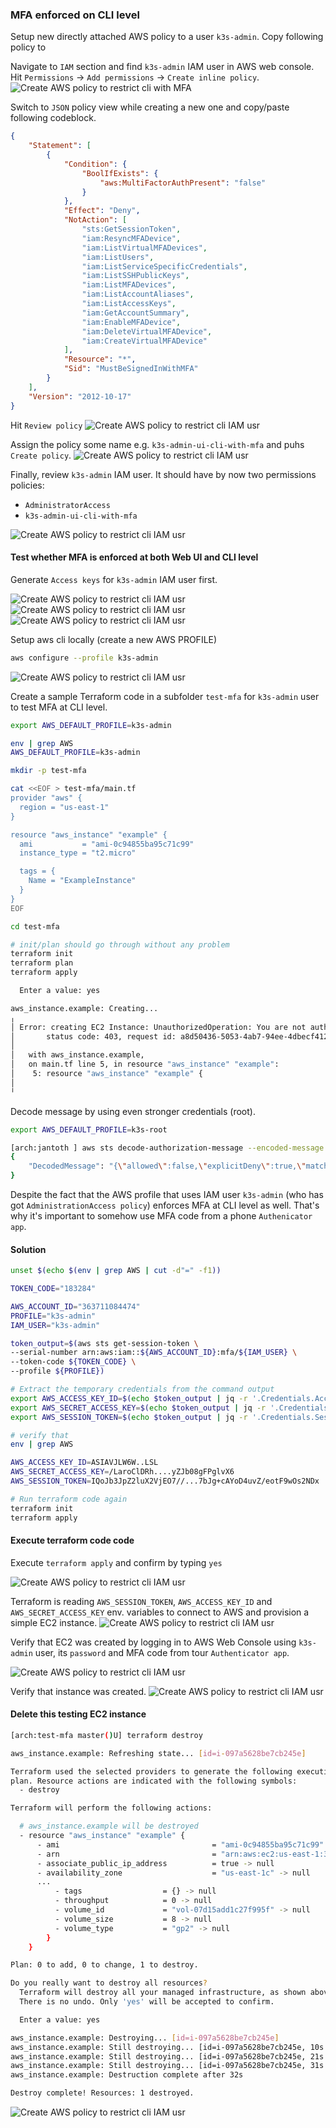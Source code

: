 ### MFA enforced on CLI level


Setup new directly attached AWS policy to a user `k3s-admin`.
Copy following policy to

Navigate to `IAM` section and find `k3s-admin` IAM user in AWS web console. Hit `Permissions` -> `Add permissions` -> `Create inline policy`.
![Create AWS policy to restrict cli with MFA](../img/mfa-1.png)

Switch to `JSON` policy view while creating a new one and copy/paste following codeblock.


```json
{
    "Statement": [
        {
            "Condition": {
                "BoolIfExists": {
                    "aws:MultiFactorAuthPresent": "false"
                }
            },
            "Effect": "Deny",
            "NotAction": [
                "sts:GetSessionToken",
                "iam:ResyncMFADevice",
                "iam:ListVirtualMFADevices",
                "iam:ListUsers",
                "iam:ListServiceSpecificCredentials",
                "iam:ListSSHPublicKeys",
                "iam:ListMFADevices",
                "iam:ListAccountAliases",
                "iam:ListAccessKeys",
                "iam:GetAccountSummary",
                "iam:EnableMFADevice",
                "iam:DeleteVirtualMFADevice",
                "iam:CreateVirtualMFADevice"
            ],
            "Resource": "*",
            "Sid": "MustBeSignedInWithMFA"
        }
    ],
    "Version": "2012-10-17"
}

```


Hit `Review policy`
![Create AWS policy to restrict cli  IAM usr](../img/mfa-2.png)


Assign the policy some name e.g. `k3s-admin-ui-cli-with-mfa` and puhs `Create policy`.
![Create AWS policy to restrict cli  IAM usr](../img/mfa-3.png)


Finally, review `k3s-admin` IAM user. It should have by now two permissions policies:
- `AdministratorAccess`
- `k3s-admin-ui-cli-with-mfa`


![Create AWS policy to restrict cli  IAM usr](../img/mfa-4.png)


#### Test whether MFA is enforced at both Web UI and CLI level


Generate `Access keys` for `k3s-admin` IAM user first.

![Create AWS policy to restrict cli  IAM usr](../img/mfa-5.png)
![Create AWS policy to restrict cli  IAM usr](../img/mfa-6.png)
![Create AWS policy to restrict cli  IAM usr](../img/mfa-7.png)

Setup aws cli locally (create a new AWS PROFILE)

```bash
aws configure --profile k3s-admin
```

![Create AWS policy to restrict cli  IAM usr](../img/mfa-8.png)




Create a sample Terraform code in a subfolder `test-mfa` for `k3s-admin` user to test MFA at CLI level.

```bash
export AWS_DEFAULT_PROFILE=k3s-admin

env | grep AWS
AWS_DEFAULT_PROFILE=k3s-admin

mkdir -p test-mfa

cat <<EOF > test-mfa/main.tf
provider "aws" {
  region = "us-east-1"
}

resource "aws_instance" "example" {
  ami           = "ami-0c94855ba95c71c99"
  instance_type = "t2.micro"

  tags = {
    Name = "ExampleInstance"
  }
}
EOF

cd test-mfa

# init/plan should go through without any problem
terraform init
terraform plan
terraform apply

  Enter a value: yes

aws_instance.example: Creating...
╷
│ Error: creating EC2 Instance: UnauthorizedOperation: You are not authorized to perform this operation. Encoded authorization failure message: fnWGjUOFSHpsg4YQUytxJHcHOKuProzqIzsuYPfIDS5QRL6q32MhqLWCJ_x5jjiZ5U8_6nYku1vXtHmsIcrnhqPSmZg6FSNVqgbSG0Q2_DGtUkHSw6MQ1wMYCyWEB-MAdKBsf1J9CFXGGAIe1fTJC-uQMSkyzokJlQQOo6HntRl_TiSvRxC4krNqGKb59yqBuhFjY8wZONKa36yBtDq_x_mZMlZAh5-fgMynvBIoaNoTiGAFM9dvTWVg4bawib1T7keJvUqzpQATVDfnG40fNykU7YRTQOO3NMpTr6KpwM5tpAJASjryqV2co8B_wvNCubF4BhVpUa5ZCtRv7rPqJSjN7Y6CfFI0znq5DV0Eploesix_X5Q1ARzlvvqE31rza0ZCnc7j-NFtDoKzfW-rSQdi2idsxUcDmT9EaVKFUibxHBwpT7j7pThE38yAUzVqwgjk0af-hINgaW6rrmxjMKs5PFIiwlFvwVYwIgEAWQ3PMpQQvGdVn1hrSmBZU_KbEI0QML1IE6txXhkqEBUmBDpzhtTj34o7iHKXVeUt8TD7vcGYHcZSGuvV3CjnAI2z0C1h9S7yYndHdEsmHeOaA4rcx_xwR7RInhg_q10DOp3bRh1YiaLnnxm7EZFTZ_msPYLbYanwR1KD6SQJNC1zOYVWPFfdimQnQG9TsbNfvi2xn4EsejhGkJOqEFO2TDN4Ckv9CBwpUmOIOU6MkX-EdN72L4XGFkefKQetrlsTjUM9GPTzLopvgh_-9y_DlxZ2CLmDgI9M4cK7gnTF8KvPUXCNKyXL4Lrne4lrFIAg5Og6vnVtEvRgM9q-1idGhVLCOmNUQ6DKSmxylYHePQcYKIVJmsdMn0i4kzTRFK1MUQZvzbYWuZqmKyjR6C6nNi1hvx1Wq37NRk_-tNiRySXppgsiccOifeTRp25Zvmld41bSVaQT8mh4628A13-7Vg
│       status code: 403, request id: a8d50436-5053-4ab7-94ee-4dbecf412d80
│
│   with aws_instance.example,
│   on main.tf line 5, in resource "aws_instance" "example":
│    5: resource "aws_instance" "example" {
│
╵

```

Decode message by using even stronger credentials (root).

```bash
export AWS_DEFAULT_PROFILE=k3s-root

[arch:jantoth ] aws sts decode-authorization-message --encoded-message fnWGjUOFSHpsg4YQUytxJHcHOKuProzqIzsuYPfIDS5QRL6q32MhqLWCJ_x5jjiZ5U8_6nYku1vXtHmsIcrnhqPSmZg6FSNVqgbSG0Q2_DGtUkHSw6MQ1wMYCyWEB-MAdKBsf1J9CFXGGAIe1fTJC-uQMSkyzokJlQQOo6HntRl_TiSvRxC4krNqGKb59yqBuhFjY8wZONKa36yBtDq_x_mZMlZAh5-fgMynvBIoaNoTiGAFM9dvTWVg4bawib1T7keJvUqzpQATVDfnG40fNykU7YRTQOO3NMpTr6KpwM5tpAJASjryqV2co8B_wvNCubF4BhVpUa5ZCtRv7rPqJSjN7Y6CfFI0znq5DV0Eploesix_X5Q1ARzlvvqE31rza0ZCnc7j-NFtDoKzfW-rSQdi2idsxUcDmT9EaVKFUibxHBwpT7j7pThE38yAUzVqwgjk0af-hINgaW6rrmxjMKs5PFIiwlFvwVYwIgEAWQ3PMpQQvGdVn1hrSmBZU_KbEI0QML1IE6txXhkqEBUmBDpzhtTj34o7iHKXVeUt8TD7vcGYHcZSGuvV3CjnAI2z0C1h9S7yYndHdEsmHeOaA4rcx_xwR7RInhg_q10DOp3bRh1YiaLnnxm7EZFTZ_msPYLbYanwR1KD6SQJNC1zOYVWPFfdimQnQG9TsbNfvi2xn4EsejhGkJOqEFO2TDN4Ckv9CBwpUmOIOU6MkX-EdN72L4XGFkefKQetrlsTjUM9GPTzLopvgh_-9y_DlxZ2CLmDgI9M4cK7gnTF8KvPUXCNKyXL4Lrne4lrFIAg5Og6vnVtEvRgM9q-1idGhVLCOmNUQ6DKSmxylYHePQcYKIVJmsdMn0i4kzTRFK1MUQZvzbYWuZqmKyjR6C6nNi1hvx1Wq37NRk_-tNiRySXppgsiccOifeTRp25Zvmld41bSVaQT8mh4628A13-7Vg
{
    "DecodedMessage": "{\"allowed\":false,\"explicitDeny\":true,\"matchedStatements\":{\"items\":[{\"statementId\":\"MustBeSignedInWithMFA\",\"effect\":\"DENY\",\"principals\":{\"items\":[{\"value\":\"AIDAVJLW6W65F7NXLEPGQ\"}]},\"principalGroups\":{\"items\":[]},\"actions\":{\"items\":[{\"value\":\"sts:GetSessionToken\"},{\"value\":\"iam:ResyncMFADevice\"},{\"value\":\"iam:ListVirtualMFADevices\"},{\"value\":\"iam:ListUsers\"},{\"value\":\"iam:ListServiceSpecificCredentials\"},{\"value\":\"iam:ListSSHPublicKeys\"},{\"value\":\"iam:ListMFADevices\"},{\"value\":\"iam:ListAccountAliases\"},{\"value\":\"iam:ListAccessKeys\"},{\"value\":\"iam:GetAccountSummary\"},{\"value\":\"iam:EnableMFADevice\"},{\"value\":\"iam:DeleteVirtualMFADevice\"},{\"value\":\"iam:CreateVirtualMFADevice\"}]},\"resources\":{\"items\":[{\"value\":\"*\"}]},\"conditions\":{\"items\":[{\"key\":\"aws:MultiFactorAuthPresent\",\"values\":{\"items\":[{\"value\":\"false\"}]}}]}}]},\"failures\":{\"items\":[]},\"context\":{\"principal\":{\"id\":\"AIDAVJLW6W65F7NXLEPGQ\",\"name\":\"k3s-admin\",\"arn\":\"arn:aws:iam::363711084474:user/k3s-admin\"},\"action\":\"ec2:RunInstances\",\"resource\":\"arn:aws:ec2:us-east-1:363711084474:instance/*\",\"conditions\":{\"items\":[{\"key\":\"ec2:InstanceMarketType\",\"values\":{\"items\":[{\"value\":\"on-demand\"}]}},{\"key\":\"aws:Resource\",\"values\":{\"items\":[{\"value\":\"instance/*\"}]}},{\"key\":\"aws:Account\",\"values\":{\"items\":[{\"value\":\"363711084474\"}]}},{\"key\":\"ec2:AvailabilityZone\",\"values\":{\"items\":[{\"value\":\"us-east-1a\"}]}},{\"key\":\"ec2:ebsOptimized\",\"values\":{\"items\":[{\"value\":\"false\"}]}},{\"key\":\"ec2:IsLaunchTemplateResource\",\"values\":{\"items\":[{\"value\":\"false\"}]}},{\"key\":\"ec2:InstanceType\",\"values\":{\"items\":[{\"value\":\"t2.micro\"}]}},{\"key\":\"ec2:RootDeviceType\",\"values\":{\"items\":[{\"value\":\"ebs\"}]}},{\"key\":\"aws:Region\",\"values\":{\"items\":[{\"value\":\"us-east-1\"}]}},{\"key\":\"aws:Service\",\"values\":{\"items\":[{\"value\":\"ec2\"}]}},{\"key\":\"ec2:InstanceID\",\"values\":{\"items\":[{\"value\":\"*\"}]}},{\"key\":\"aws:Type\",\"values\":{\"items\":[{\"value\":\"instance\"}]}},{\"key\":\"ec2:Tenancy\",\"values\":{\"items\":[{\"value\":\"default\"}]}},{\"key\":\"ec2:Region\",\"values\":{\"items\":[{\"value\":\"us-east-1\"}]}},{\"key\":\"aws:ARN\",\"values\":{\"items\":[{\"value\":\"arn:aws:ec2:us-east-1:363711084474:instance/*\"}]}}]}}}"
}

```


Despite the fact that the AWS profile that uses IAM user `k3s-admin` (who has got `AdministrationAccess policy`) enforces MFA at CLI level as well. That's why it's important to somehow use MFA code from a phone `Authenicator app`.

#### Solution


```bash
unset $(echo $(env | grep AWS | cut -d"=" -f1))

TOKEN_CODE="183284"

AWS_ACCOUNT_ID="363711084474"
PROFILE="k3s-admin"
IAM_USER="k3s-admin"

token_output=$(aws sts get-session-token \
--serial-number arn:aws:iam::${AWS_ACCOUNT_ID}:mfa/${IAM_USER} \
--token-code ${TOKEN_CODE} \
--profile ${PROFILE})

# Extract the temporary credentials from the command output
export AWS_ACCESS_KEY_ID=$(echo $token_output | jq -r '.Credentials.AccessKeyId')
export AWS_SECRET_ACCESS_KEY=$(echo $token_output | jq -r '.Credentials.SecretAccessKey')
export AWS_SESSION_TOKEN=$(echo $token_output | jq -r '.Credentials.SessionToken')

# verify that
env | grep AWS

AWS_ACCESS_KEY_ID=ASIAVJLW6W..LSL
AWS_SECRET_ACCESS_KEY=/LaroClDRh....yZJb08gFPglvX6
AWS_SESSION_TOKEN=IQoJb3JpZ2luX2VjEO7//...7bJg+cAYoD4uvZ/eotF9wOs2NDx

# Run terraform code again
terraform init
terraform apply
```
#### Execute terraform code code


Execute `terraform apply` and confirm by typing `yes`

![Create AWS policy to restrict cli  IAM usr](../img/mfa-11.png)


Terraform is reading `AWS_SESSION_TOKEN`, `AWS_ACCESS_KEY_ID` and `AWS_SECRET_ACCESS_KEY` env. variables to connect to AWS and provision a simple EC2 instance.
![Create AWS policy to restrict cli  IAM usr](../img/mfa-9.png)

Verify that EC2 was created by logging in to AWS Web Console using `k3s-admin` user, its `password` and MFA code from tour `Authenticator app`.

![Create AWS policy to restrict cli  IAM usr](../img/mfa-9.png)

Verify that instance was created.
![Create AWS policy to restrict cli  IAM usr](../img/mfa-10.png)


#### Delete this testing EC2 instance


```bash
[arch:test-mfa master()U] terraform destroy

aws_instance.example: Refreshing state... [id=i-097a5628be7cb245e]

Terraform used the selected providers to generate the following execution
plan. Resource actions are indicated with the following symbols:
  - destroy

Terraform will perform the following actions:

  # aws_instance.example will be destroyed
  - resource "aws_instance" "example" {
      - ami                                  = "ami-0c94855ba95c71c99" -> null
      - arn                                  = "arn:aws:ec2:us-east-1:363711084474:instance/i-097a5628be7cb245e" -> null
      - associate_public_ip_address          = true -> null
      - availability_zone                    = "us-east-1c" -> null
      ...
          - tags                  = {} -> null
          - throughput            = 0 -> null
          - volume_id             = "vol-07d15add1c27f995f" -> null
          - volume_size           = 8 -> null
          - volume_type           = "gp2" -> null
        }
    }

Plan: 0 to add, 0 to change, 1 to destroy.

Do you really want to destroy all resources?
  Terraform will destroy all your managed infrastructure, as shown above.
  There is no undo. Only 'yes' will be accepted to confirm.

  Enter a value: yes

aws_instance.example: Destroying... [id=i-097a5628be7cb245e]
aws_instance.example: Still destroying... [id=i-097a5628be7cb245e, 10s elapsed]
aws_instance.example: Still destroying... [id=i-097a5628be7cb245e, 21s elapsed]
aws_instance.example: Still destroying... [id=i-097a5628be7cb245e, 31s elapsed]
aws_instance.example: Destruction complete after 32s

Destroy complete! Resources: 1 destroyed.

```

![Create AWS policy to restrict cli  IAM usr](../img/mfa-12.png)
